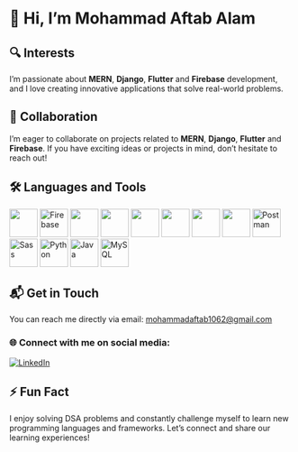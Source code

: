 # 👋 Hi, I’m Mohammad Aftab Alam

## 🔍 Interests
I’m passionate about **MERN**, **Django**, **Flutter** and **Firebase** development, and I love creating innovative applications that solve real-world problems.
<!--
## 🌱 🎓 Education
I have completed my **Diploma in Computer Engineering** in 2024 from Jamia Millia Islamia, New Delhi and currently pursuing **BTech in Computer Science and Engineering** as a pre final year student from Dr. APJ Abdul Kalam Technical University (AKTU), U.P.

 **Course**&emsp;&emsp;&emsp;&emsp;&emsp;&emsp;&emsp;**Specialization**&emsp;&emsp;&emsp;&emsp;&emsp;&emsp;&emsp;**Duration**&emsp;&emsp;&emsp;&emsp;&emsp;&emsp;&emsp;**Affiliation**

- **B.Tech**&emsp;&emsp;&emsp;&emsp;&emsp;Computer Science & Engg&emsp;&emsp;&emsp;&emsp;(2024–27)&emsp;&emsp;&emsp;&emsp;Dr. APJ Abdul Kalam Technical University (AKTU), U.P.

- **Diploma**&emsp;&emsp;&emsp;&emsp;Computer Engineering&emsp;&emsp;&emsp;&emsp;&emsp;&emsp;(2021–24)&emsp;&emsp;&emsp;&emsp;Jamia Millia Islamia, New Delhi

- **10th**&emsp;&emsp;&emsp;&emsp;&emsp;&emsp;&emsp;&emsp;&emsp;&emsp;-------&emsp;&emsp;&emsp;&emsp;&emsp;&emsp;&emsp;&emsp;&emsp;(2020–21)&emsp;&emsp;&emsp;&emsp;Central Board of Secondary Education



## 🚀 Learning Journey
I am actively learning **Python** to broaden my programming skill set and enhance my ability to tackle complex problems.

-->
## 🤝 Collaboration
I’m eager to collaborate on projects related to **MERN**, **Django**, **Flutter** and **Firebase**. If you have exciting ideas or projects in mind, don’t hesitate to reach out!

## 🛠️ Languages and Tools

<p align="left">
  <img src="https://cdn.jsdelivr.net/gh/devicons/devicon/icons/flutter/flutter-original.svg" height="50" />
  <img src="https://cdn.jsdelivr.net/gh/devicons/devicon/icons/firebase/firebase-plain.svg" height="50" alt="Firebase"/>
  <img src="https://cdn.jsdelivr.net/gh/devicons/devicon/icons/nodejs/nodejs-original.svg" height="50" />
  <img src="https://cdn.jsdelivr.net/gh/devicons/devicon/icons/express/express-original.svg" height="50" />
  <img src="https://cdn.jsdelivr.net/gh/devicons/devicon/icons/mongodb/mongodb-original.svg" height="50" />
  <img src="https://cdn.jsdelivr.net/gh/devicons/devicon/icons/javascript/javascript-original.svg" height="50" />
  <img src="https://cdn.jsdelivr.net/gh/devicons/devicon/icons/html5/html5-original.svg" height="50" />
  <img src="https://cdn.jsdelivr.net/gh/devicons/devicon/icons/css3/css3-original.svg" height="50" />
  <img src="https://cdn.jsdelivr.net/gh/devicons/devicon/icons/postman/postman-original.svg" height="50" alt="Postman"/>
  <img src="https://cdn.jsdelivr.net/gh/devicons/devicon/icons/sass/sass-original.svg" height="50" alt="Sass"/>
  <img src="https://cdn.jsdelivr.net/gh/devicons/devicon/icons/python/python-original.svg" height="50" alt="Python"/>
  <img src="https://cdn.jsdelivr.net/gh/devicons/devicon/icons/java/java-original.svg" height="50" alt="Java"/>
  <img src="https://cdn.jsdelivr.net/gh/devicons/devicon/icons/mysql/mysql-original.svg" height="50" alt="MySQL"/>
</p>


## 📬 Get in Touch
You can reach me directly via email: [mohammadaftab1062@gmail.com](mailto:mohammadaftab1062@gmail.com)

### 🌐 Connect with me on social media:
[![LinkedIn](https://img.icons8.com/color/48/000000/linkedin.png)](https://www.linkedin.com/in/mdaftabalam1062)

## ⚡ Fun Fact
I enjoy solving DSA problems and constantly challenge myself to learn new programming languages and frameworks. Let’s connect and share our learning experiences!
